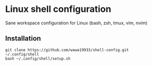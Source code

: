 # Linux shell configuration
Sane workspace configuration for Linux (bash, zsh, tmux, vim, nvim)

## Installation
```
git clone https://github.com/wawa19933/shell-config.git ~/.config/shell
bash ~/.config/shell/setup.sh
```
